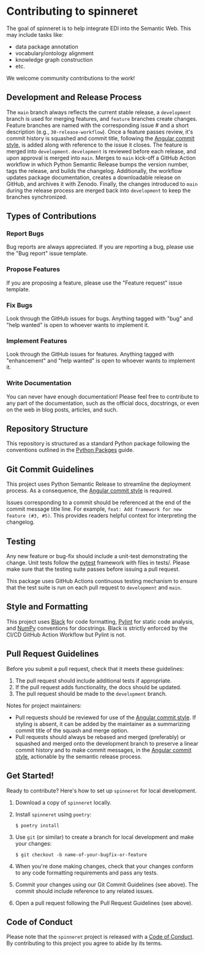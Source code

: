 # Contributing to spinneret

The goal of spinneret is to help integrate EDI into the Semantic Web. This may include tasks like: 

- data package annotation
- vocabulary/ontology alignment
- knowledge graph construction
- etc.

We welcome community contributions to the work!

## Development and Release Process

The `main` branch always reflects the current stable release, a `development` branch is used for merging features, and `feature` branches create changes. Feature branches are named with the corresponding issue # and a short description (e.g., `30-release-workflow`). Once a feature passes review, it's commit history is squashed and commit title, following the [Angular commit style](https://github.com/angular/angular/blob/main/CONTRIBUTING.md#-commit-message-format), is added along with reference to the issue it closes. The feature is merged into `development`. `development` is reviewed before each release, and upon approval is merged into `main`. Merges to `main` kick-off a GitHub Action workflow in which Python Semantic Release bumps the version number, tags the release, and builds the changelog. Additionally, the workflow updates package documentation, creates a downloadable release on GitHub, and archives it with Zenodo. Finally, the changes introduced to `main` during the release process are merged back into `development` to keep the branches synchronized.

## Types of Contributions

### Report Bugs

Bug reports are always appreciated. If you are reporting a bug, please use the "Bug report" issue template.

### Propose Features

If you are proposing a feature, please use the "Feature request" issue template.

### Fix Bugs

Look through the GitHub issues for bugs. Anything tagged with "bug" and "help wanted" is open to whoever wants to implement it.

### Implement Features

Look through the GitHub issues for features. Anything tagged with "enhancement" and "help wanted" is open to whoever wants to implement it.

### Write Documentation

You can never have enough documentation! Please feel free to contribute to any part of the documentation, such as the official docs, docstrings, or even
on the web in blog posts, articles, and such.

## Repository Structure

This repository is structured as a standard Python package following the conventions outlined in the [Python Packges](https://py-pkgs.org/) guide.

## Git Commit Guidelines

This project uses Python Semantic Release to streamline the deployment process. As a consequence, the [Angular commit style](https://github.com/angular/angular/blob/main/CONTRIBUTING.md#-commit-message-format) is required. 

Issues corresponding to a commit should be referenced at the end of the commit message title line. For example, `feat: Add framework for new feature (#3, #5)`. This provides readers helpful context for interpreting the changelog.

## Testing

Any new feature or bug-fix should include a unit-test demonstrating the change. Unit tests follow the [pytest](https://docs.pytest.org) framework with files in tests/. Please make sure that the testing suite passes before issuing a pull request. 

This package uses GitHub Actions continuous testing mechanism to ensure that the test suite is run on each pull request to `development` and `main`.

## Style and Formatting

This project uses [Black](https://black.readthedocs.io/en/stable/) for code formatting, [Pylint](https://pylint.pycqa.org/en/latest/) for static code analysis, and [NumPy](https://numpydoc.readthedocs.io/en/latest/format.html#style-guide) conventions for docstrings. Black is strictly enforced by the CI/CD GitHub Action Workflow but Pylint is not.

## Pull Request Guidelines

Before you submit a pull request, check that it meets these guidelines:

1. The pull request should include additional tests if appropriate.
2. If the pull request adds functionality, the docs should be updated.
3. The pull request should be made to the `development` branch.

Notes for project maintainers:
- Pull requests should be reviewed for use of the [Angular commit style](https://github.com/angular/angular/blob/main/CONTRIBUTING.md#-commit-message-format). If styling is absent, it can be added by the maintainer as a summarizing commit title of the squash and merge option.
- Pull requests should always be rebased and merged (preferably) or squashed and merged onto the development branch to preserve a linear commit history and to make commit messages, in the [Angular commit style](https://github.com/angular/angular/blob/main/CONTRIBUTING.md#-commit-message-format), actionable by the semantic release process.

## Get Started!

Ready to contribute? Here's how to set up `spinneret` for local development.

1. Download a copy of `spinneret` locally.
2. Install `spinneret` using `poetry`:

    ```console
    $ poetry install
    ```

3. Use `git` (or similar) to create a branch for local development and make your changes:

    ```console
    $ git checkout -b name-of-your-bugfix-or-feature
    ```

4. When you're done making changes, check that your changes conform to any code formatting requirements and pass any tests.

5. Commit your changes using our Git Commit Guidelines (see above). The commit should include reference to any related issues.

6. Open a pull request following the Pull Request Guidelines (see above).

## Code of Conduct

Please note that the `spinneret` project is released with a [Code of Conduct](https://github.com/EDIorg/spinneret/blob/main/CONDUCT.md). By contributing to this project you agree to abide by its terms.